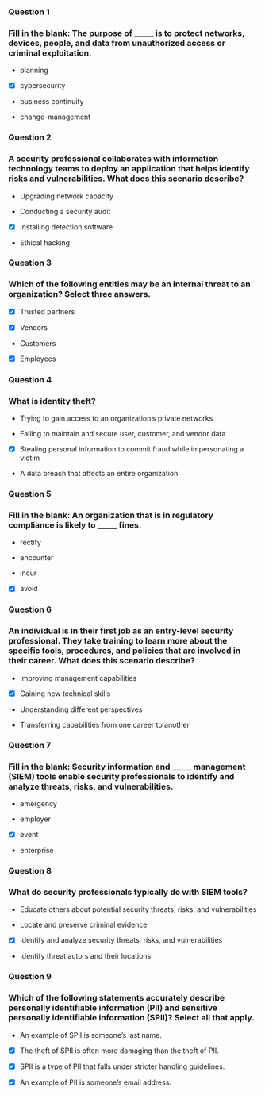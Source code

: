 ### Question 1
### Fill in the blank: The purpose of _____ is to protect networks, devices, people, and data from unauthorized access or criminal exploitation. 

- planning

- [x] cybersecurity

- business continuity

- change-management

### Question 2
### A security professional collaborates with information technology teams to deploy an application that helps identify risks and vulnerabilities. What does this scenario describe?

- Upgrading network capacity

- Conducting a security audit

- [x] Installing detection software

- Ethical hacking

### Question 3
### Which of the following entities may be an internal threat to an organization? Select three answers.

- [x] Trusted partners

- [x] Vendors

- Customers

- [x] Employees

### Question 4
### What is identity theft?

- Trying to gain access to an organization’s private networks

- Failing to maintain and secure user, customer, and vendor data

- [x] Stealing personal information to commit fraud while impersonating a victim

- A data breach that affects an entire organization

### Question 5
### Fill in the blank: An organization that is in regulatory compliance is likely to _____ fines.

- rectify

- encounter

- incur

- [x] avoid
 
### Question 6
### An individual is in their first job as an entry-level security professional. They take training to learn more about the specific tools, procedures, and policies that are involved in their career. What does this scenario describe?

- Improving management capabilities

- [x] Gaining new technical skills

- Understanding different perspectives

- Transferring capabilities from one career to another


### Question 7
### Fill in the blank: Security information and _____ management (SIEM) tools enable security professionals to identify and analyze threats, risks, and vulnerabilities. 

- emergency

- employer

- [x] event

- enterprise

### Question 8
### What do security professionals typically do with SIEM tools?

- Educate others about potential security threats, risks, and vulnerabilities

- Locate and preserve criminal evidence

- [x] Identify and analyze security threats, risks, and vulnerabilities

- Identify threat actors and their locations
 
### Question 9
### Which of the following statements accurately describe personally identifiable information (PII) and sensitive personally identifiable information (SPII)? Select all that apply.

- An example of SPII is someone’s last name. 

- [x] The theft of SPII is often more damaging than the theft of PII.

- [x] SPII is a type of PII that falls under stricter handling guidelines.

- [x] An example of PII is someone’s email address.

 